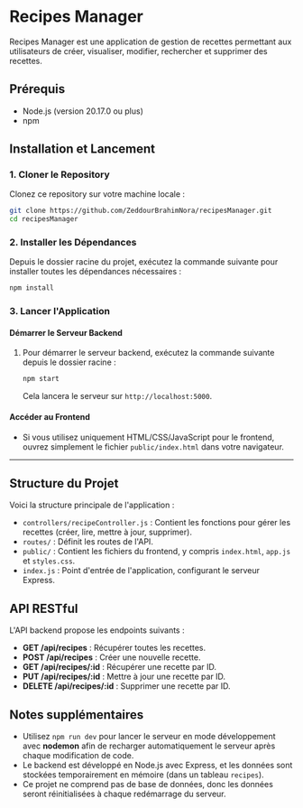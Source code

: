 
# Recipes Manager

Recipes Manager est une application de gestion de recettes permettant aux utilisateurs de créer, visualiser, modifier, rechercher et supprimer des recettes.

## Prérequis

- Node.js (version 20.17.0 ou plus)
- npm

## Installation et Lancement

### 1. Cloner le Repository

Clonez ce repository sur votre machine locale :

```bash
git clone https://github.com/ZeddourBrahimNora/recipesManager.git
cd recipesManager
```

### 2. Installer les Dépendances

Depuis le dossier racine du projet, exécutez la commande suivante pour installer toutes les dépendances nécessaires :

```bash
npm install
```

### 3. Lancer l'Application

#### Démarrer le Serveur Backend

1. Pour démarrer le serveur backend, exécutez la commande suivante depuis le dossier racine :

   ```bash
   npm start
   ```

   Cela lancera le serveur sur `http://localhost:5000`.

#### Accéder au Frontend

- Si vous utilisez uniquement HTML/CSS/JavaScript pour le frontend, ouvrez simplement le fichier `public/index.html` dans votre navigateur.

---

## Structure du Projet

Voici la structure principale de l'application :

- `controllers/recipeController.js` : Contient les fonctions pour gérer les recettes (créer, lire, mettre à jour, supprimer).
- `routes/` : Définit les routes de l'API.
- `public/` : Contient les fichiers du frontend, y compris `index.html`, `app.js` et `styles.css`.
- `index.js` : Point d'entrée de l'application, configurant le serveur Express.

## API RESTful

L'API backend propose les endpoints suivants :

- **GET /api/recipes** : Récupérer toutes les recettes.
- **POST /api/recipes** : Créer une nouvelle recette.
- **GET /api/recipes/:id** : Récupérer une recette par ID.
- **PUT /api/recipes/:id** : Mettre à jour une recette par ID.
- **DELETE /api/recipes/:id** : Supprimer une recette par ID.

## Notes supplémentaires

- Utilisez `npm run dev` pour lancer le serveur en mode développement avec **nodemon** afin de recharger automatiquement le serveur après chaque modification de code.
- Le backend est développé en Node.js avec Express, et les données sont stockées temporairement en mémoire (dans un tableau `recipes`).
- Ce projet ne comprend pas de base de données, donc les données seront réinitialisées à chaque redémarrage du serveur.


